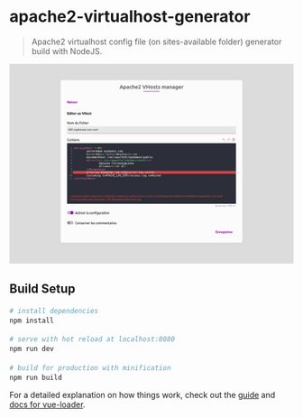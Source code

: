 # apache2-virtualhost-generator

> Apache2 virtualhost config file (on sites-available folder) generator build with NodeJS.

![Editer une configuration](/static/images/pic1.png)

## Build Setup

``` bash
# install dependencies
npm install

# serve with hot reload at localhost:8080
npm run dev

# build for production with minification
npm run build
```

For a detailed explanation on how things work, check out the [guide](http://vuejs-templates.github.io/webpack/) and [docs for vue-loader](http://vuejs.github.io/vue-loader).
